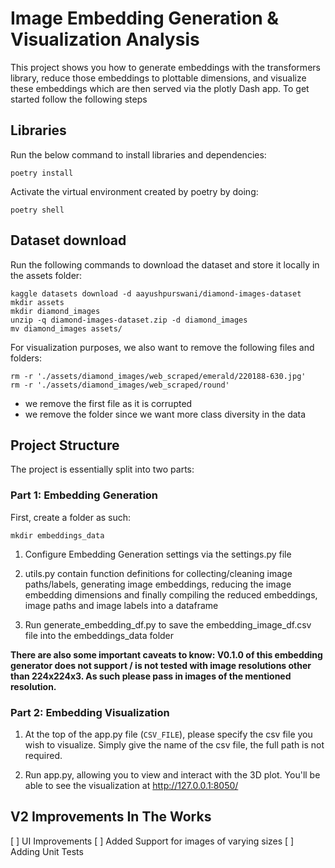 # Image Embedding Generation & Visualization Analysis
This project shows you how to generate embeddings with the transformers library, reduce those embeddings to plottable dimensions, and visualize these embeddings which are then served via the plotly Dash app. To get started follow the following steps

## Libraries
Run the below command to install libraries and dependencies:

```
poetry install 
```

Activate the virtual environment created by poetry by doing:
```
poetry shell
```

## Dataset download
Run the following commands to download the dataset and store it locally in the assets folder:
```
kaggle datasets download -d aayushpurswani/diamond-images-dataset
mkdir assets
mkdir diamond_images
unzip -q diamond-images-dataset.zip -d diamond_images
mv diamond_images assets/
```

For visualization purposes, we also want to remove the following files and folders:

```
rm -r './assets/diamond_images/web_scraped/emerald/220188-630.jpg'
rm -r './assets/diamond_images/web_scraped/round'
```
- we remove the first file as it is corrupted
- we remove the folder since we want more class diversity in the data

## Project Structure 
The project is essentially split into two parts:

### Part 1: Embedding Generation
First, create a folder as such:

`mkdir embeddings_data`

1. Configure Embedding Generation settings via the settings.py file

2. utils.py contain function definitions for collecting/cleaning image paths/labels, generating image embeddings, reducing the image embedding dimensions and finally compiling the reduced embeddings, image paths and image labels into a dataframe

3. Run generate_embedding_df.py to save the embedding_image_df.csv file into the embeddings_data folder

**There are also some important caveats to know: V0.1.0 of this embedding generator does not support / is not tested with image resolutions other than 224x224x3. As such please pass in images of the mentioned resolution.**


### Part 2: Embedding Visualization
1. At the top of the app.py file (`CSV_FILE`), please specify the csv file you wish to visualize. Simply give the name of the csv file, the full path is not required. 

2. Run app.py, allowing you to view and interact with the 3D plot. You'll be able to see the visualization at http://127.0.0.1:8050/


## V2 Improvements In The Works
[ ] UI Improvements
[ ] Added Support for images of varying sizes
[ ] Adding Unit Tests 